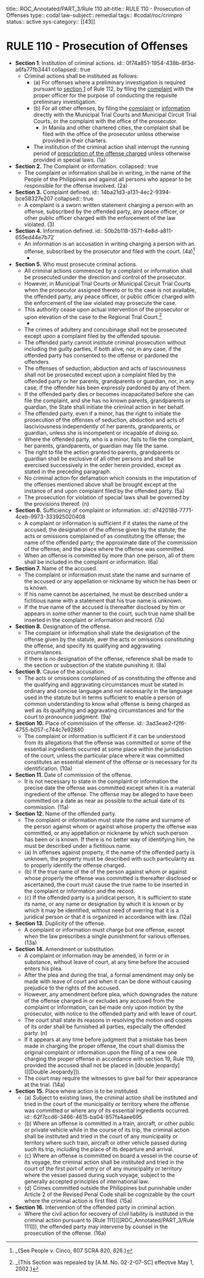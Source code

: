 title:: ROC_Annotated/PART_3/Rule 110
alt-title:: RULE 110 - Prosecution of Offenses
type:: codal
law-subject:: remedial
tags:: #codal/roc/crimpro
status:: active
sys-category:: [[43]]

# RULE 110 - Prosecution of Offenses
- **Section 1**. Institution of criminal actions.
  id:: 0f74a851-1954-438b-8f3d-a6fa77fb3441
  collapsed:: true
	- Criminal actions shall be instituted as follows:
		- (a) For offenses where a preliminary investigation is required pursuant to [section 1](((b2e5eb54-f82e-45df-ac8d-f3d164985327))) of Rule 112, by filing the [complaint]([[Complaint]])  with the proper officer for the purpose of conducting the requisite preliminary investigation.
		- (b) For all other offenses, by filing the [complaint]([[Complaint]])  or [information]([[Information]]) directly with the Municipal Trial Courts and Municipal Circuit Trial Courts, or the complaint with the office of the prosecutor.
			- In Manila and other chartered cities, the complaint shall be filed with the office of the prosecutor unless otherwise provided in their charters.
		- The institution of the criminal action shall interrupt the running period of [prescription of the offense charged](((62f7cdc7-7b3e-44ab-bf7b-b9289c18362c))) unless otherwise provided in special laws. (1a)
- **Section 2.** The Complaint or information.
  collapsed:: true
	- The complaint or information shall be in writing, in the name of the People of the Philippines and against all persons who appear to be responsible for the offense involved. (2a)
- **Section 3.** Complaint defined.
  id:: 14ba21d3-a131-4ec2-9394-bce58327e207
  collapsed:: true
	- A complaint is a sworn written statement charging a person with an offense, subscribed by the offended party, any peace officer, or other public officer charged with the enforcement of the law violated. (3)
- **Section 4.** Information defined.
  id:: 50b2b118-3571-4e8d-a811-655ed44e7b72
	- An information is an accusation in writing charging a person with an offense, subscribed by the prosecutor and filed with the court. (4a)[^S4]
		- [^S4]: _{See People v. Cinco, 607 SCRA 820, 826.}
- **Section 5.** Who must prosecute criminal actions.
	- All criminal actions commenced by a complaint or information shall be prosecuted under the direction and control of the prosecutor.
	- However, in Municipal Trial Courts or Municipal Circuit Trial Courts when the prosecutor assigned thereto or to the case is not available, the offended party, any peace officer, or public officer charged with the enforcement of the law violated may prosecute the case.
	- This authority cease upon actual intervention of the prosecutor or upon elevation of the case to the Regional Trial Court.[^S5]
		- [^S5]: _{This Section was repealed by [A.M. No. 02-2-07-SC] effective May 1, 2002.}
	- The crimes of adultery and concubinage shall not be prosecuted except upon a complaint filed by the offended spouse.
	- The offended party cannot institute criminal prosecution without including the guilty parties, if both alive, nor, in any case, if the offended party has consented to the offense or pardoned the offenders.
	- The offenses of seduction, abduction and acts of lasciviousness shall not be prosecuted except upon a complaint filed by the offended party or her parents, grandparents or guardian, nor, in any case, if the offender has been expressly pardoned by any of them.
	- If the offended party dies or becomes incapacitated before she can file the complaint, and she has no known parents, grandparents or guardian, the State shall initiate the criminal action in her behalf.
	- The offended party, even if a minor, has the right to initiate the prosecution of the offenses of seduction, abduction and acts of lasciviousness independently of her parents, grandparents, or guardian, unless she is incompetent or incapable of doing so.
	- Where the offended party, who is a minor, fails to file the complaint, her parents, grandparents, or guardian may file the same.
	- The right to file the action granted to parents, grandparents or guardian shall be exclusive of all other persons and shall be exercised successively in the order herein provided, except as stated in the preceding paragraph.
	- No criminal action for defamation which consists in the imputation of the offenses mentioned above shall be brought except at the instance of and upon complaint filed by the offended party. (5a)
	- The prosecution for violation of special laws shall be governed by the provisions thereof. (n)
- **Section 6.** Sufficiency of complaint or information.
  id:: d742018d-7771-4ceb-9973-333925020408
	- A complaint or information is sufficient if it states the name of the accused; the designation of the offense given by the statute; the acts or omissions complained of as constituting the offense; the name of the offended party; the approximate date of the commission of the offense; and the place where the offense was committed.
	- When an offense is committed by more than one person, all of them shall be included in the complaint or information. (6a)
- **Section 7.** Name of the accused.
	- The complaint or information must state the name and surname of the accused or any appellation or nickname by which he has been or is known.
	- If his name cannot be ascertained, he must be described under a fictitious name with a statement that his true name is unknown.
	- If the true name of the accused is thereafter disclosed by him or appears in some other manner to the court, such true name shall be inserted in the complaint or information and record. (7a)
- **Section 8.** Designation of the offense.
	- The complaint or information shall state the designation of the offense given by the statute, aver the acts or omissions constituting the offense, and specify its qualifying and aggravating circumstances.
	- If there is no designation of the offense, reference shall be made to the section or subsection of the statute punishing it. (8a)
- **Section 9.** Cause of the accusation.
	- The acts or omissions complained of as constituting the offense and the qualifying and aggravating circumstances must be stated in ordinary and concise language and not necessarily in the language used in the statute but in terms sufficient to enable a person of common understanding to know what offense is being charged as well as its qualifying and aggravating circumstances and for the court to pronounce judgment. (9a)
- **Section 10.** Place of commission of the offense.
  id:: 3ad3eae2-f2f6-4755-b057-c744c7e92880
	- The complaint or information is sufficient if it can be understood from its allegations that the offense was committed or some of the essential ingredients occurred at some place within the jurisdiction of the court, unless the particular place where it was committed constitutes an essential element of the offense or is necessary for its identification. (10a)
- **Section 11.** Date of commission of the offense.
	- It is not necessary to state in the complaint or information the precise date the offense was committed except when it is a material ingredient of the offense. The offense may be alleged to have been committed on a date as near as possible to the actual date of its commission. (11a)
- **Section 12.** Name of the offended party.
	- The complaint or information must state the name and surname of the person against whom or against whose property the offense was committed, or any appellation or nickname by which such person has been or is known. If there is no better way of identifying him, he must be described under a fictitious name.
	- (a) In offenses against property, if the name of the offended party is unknown, the property must be described with such particularity as to properly identify the offense charged.
	- (b) If the true name of the of the person against whom or against whose properly the offense was committed is thereafter disclosed or ascertained, the court must cause the true name to be inserted in the complaint or information and the record.
	- (c) If the offended party is a juridical person, it is sufficient to state its name, or any name or designation by which it is known or by which it may be identified, without need of averring that it is a juridical person or that it is organized in accordance with law. (12a)
- **Section 13.** Duplicity of the offense.
	- A complaint or information must charge but one offense, except when the law prescribes a single punishment for various offenses. (13a)
- **Section 14.** Amendment or substitution.
	- A complaint or information may be amended, in form or in substance, without leave of court, at any time before the accused enters his plea.
	- After the plea and during the trial, a formal amendment may only be made with leave of court and when it can be done without causing prejudice to the rights of the accused.
	- However, any amendment before plea, which downgrades the nature of the offense charged in or excludes any accused from the complaint or information, can be made only upon motion by the prosecutor, with notice to the offended party and with leave of court.
	- The court shall state its reasons in resolving the motion and copies of its order shall be furnished all parties, especially the offended party. (n)
	- If it appears at any time before judgment that a mistake has been made in charging the proper offense, the court shall dismiss the original complaint or information upon the filing of a new one charging the proper offense in accordance with section 19, Rule 119, provided the accused shall not be placed in [double jeopardy]([[Double Jeopardy]]).
	- The court may require the witnesses to give bail for their appearance at the trial. (14a)
- **Section 15.** Place where action is to be instituted.
	- (a) Subject to existing laws, the criminal action shall be instituted and tried in the court of the municipality or territory where the offense was committed or where any of its essential ingredients occurred.
	  id:: 62f7ccd6-3466-4615-ba04-857fa4aee695
	- (b) Where an offense is committed in a train, aircraft, or other public or private vehicle while in the course of its trip, the criminal action shall be instituted and tried in the court of any municipality or territory where such train, aircraft or other vehicle passed during such its trip, including the place of its departure and arrival.
	- (c) Where an offense is committed on board a vessel in the course of its voyage, the criminal action shall be instituted and tried in the court of the first port of entry or of any municipality or territory where the vessel passed during such voyage, subject to the generally accepted principles of international law.
	- (d) Crimes committed outside the Philippines but punishable under Article 2 of the Revised Penal Code shall be cognizable by the court where the criminal action is first filed. (15a)
- **Section 16.** Intervention of the offended party in criminal action.
	- Where the civil action for recovery of civil liability is instituted in the criminal action pursuant to [Rule 111]([[ROC_Annotated/PART_3/Rule 111]]), the offended party may intervene by counsel in the prosecution of the offense. (16a)